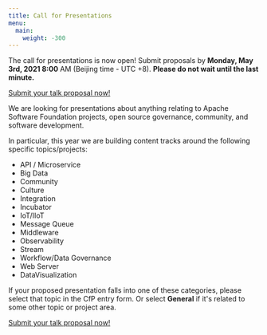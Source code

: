 ```yaml
---
title: Call for Presentations
menu:
  main:
    weight: -300
---
```

The call for presentations is now open! Submit proposals by **Monday, May 3rd, 2021 8:00** AM (Beijing time - UTC +8). **Please do not wait until the last minute.**

[Submit your talk proposal now!](https://acasia2021.jamhosted.net/)

We are looking for presentations about anything relating to Apache Software Foundation projects, open source governance, community, and software development.

In particular, this year we are building content tracks around the following specific topics/projects:

* API / Microservice
* Big Data
* Community
* Culture
* Integration
* Incubator
* IoT/IIoT
* Message Queue
* Middleware
* Observability
* Stream
* Workflow/Data Governance
* Web Server
* DataVisualization

If your proposed presentation falls into one of these categories, please select that topic in the CfP entry form. Or select **General** if it's related to some other topic or project area.

[Submit your talk proposal now!](https://acasia2021.jamhosted.net/)
